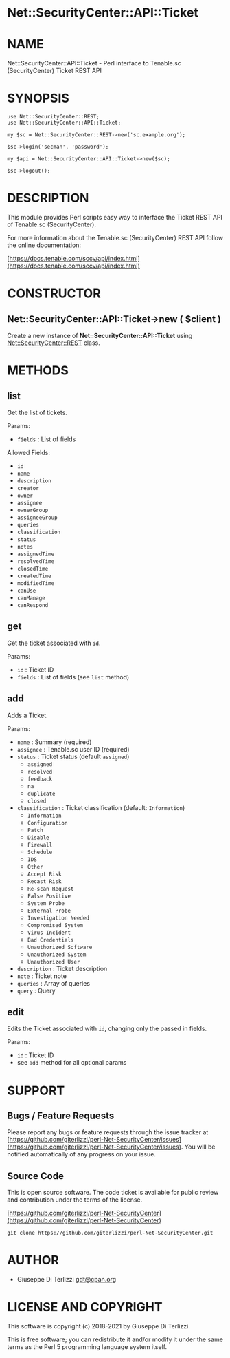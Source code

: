 # Net::SecurityCenter::API::Ticket
# NAME

Net::SecurityCenter::API::Ticket - Perl interface to Tenable.sc (SecurityCenter) Ticket REST API

# SYNOPSIS

    use Net::SecurityCenter::REST;
    use Net::SecurityCenter::API::Ticket;

    my $sc = Net::SecurityCenter::REST->new('sc.example.org');

    $sc->login('secman', 'password');

    my $api = Net::SecurityCenter::API::Ticket->new($sc);

    $sc->logout();

# DESCRIPTION

This module provides Perl scripts easy way to interface the Ticket REST API of Tenable.sc
(SecurityCenter).

For more information about the Tenable.sc (SecurityCenter) REST API follow the online documentation:

[https://docs.tenable.com/sccv/api/index.html](https://docs.tenable.com/sccv/api/index.html)

# CONSTRUCTOR

## Net::SecurityCenter::API::Ticket->new ( $client )

Create a new instance of **Net::SecurityCenter::API::Ticket** using [Net::SecurityCenter::REST](https://metacpan.org/pod/Net%3A%3ASecurityCenter%3A%3AREST) class.

# METHODS

## list

Get the list of tickets.

Params:

- `fields` : List of fields

Allowed Fields:

- `id`
- `name`
- `description`
- `creator`
- `owner`
- `assignee`
- `ownerGroup`
- `assigneeGroup`
- `queries`
- `classification`
- `status`
- `notes`
- `assignedTime`
- `resolvedTime`
- `closedTime`
- `createdTime`
- `modifiedTime`
- `canUse`
- `canManage`
- `canRespond`

## get

Get the ticket associated with `id`.

Params:

- `id` : Ticket ID
- `fields` : List of fields (see `list` method)

## add

Adds a Ticket.

Params:

- `name` : Summary (required)
- `assignee` : Tenable.sc user ID (required)
- `status` : Ticket status (default `assigned`)
    - `assigned`
    - `resolved`
    - `feedback`
    - `na`
    - `duplicate`
    - `closed`
- `classification` : Ticket classification (default: `Information`)
    - `Information`
    - `Configuration`
    - `Patch`
    - `Disable`
    - `Firewall`
    - `Schedule`
    - `IDS`
    - `Other`
    - `Accept Risk`
    - `Recast Risk`
    - `Re-scan Request`
    - `False Positive`
    - `System Probe`
    - `External Probe`
    - `Investigation Needed`
    - `Compromised System`
    - `Virus Incident`
    - `Bad Credentials`
    - `Unauthorized Software`
    - `Unauthorized System`
    - `Unauthorized User`
- `description` : Ticket description
- `note` : Ticket note
- `queries` : Array of queries
- `query` : Query

## edit

Edits the Ticket associated with `id`, changing only the passed in fields.

Params:

- `id` : Ticket ID
- see `add` method for all optional params

# SUPPORT

## Bugs / Feature Requests

Please report any bugs or feature requests through the issue tracker
at [https://github.com/giterlizzi/perl-Net-SecurityCenter/issues](https://github.com/giterlizzi/perl-Net-SecurityCenter/issues).
You will be notified automatically of any progress on your issue.

## Source Code

This is open source software.  The code ticket is available for
public review and contribution under the terms of the license.

[https://github.com/giterlizzi/perl-Net-SecurityCenter](https://github.com/giterlizzi/perl-Net-SecurityCenter)

    git clone https://github.com/giterlizzi/perl-Net-SecurityCenter.git

# AUTHOR

- Giuseppe Di Terlizzi <gdt@cpan.org>

# LICENSE AND COPYRIGHT

This software is copyright (c) 2018-2021 by Giuseppe Di Terlizzi.

This is free software; you can redistribute it and/or modify it under
the same terms as the Perl 5 programming language system itself.
